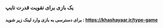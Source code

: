 ### یک بازی برای تقویت قدرت تایپ
#### برای دسترسی به بازی وارد لینک زیر شوید : https://khashayaar.ir/type-game
